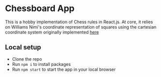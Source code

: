 # Chessboard App
This is a hobby implementation of Chess rules in React.js.
At core, it relies on Williams Nimi's coordinate representation of squares using the cartesian coordinate system originally implemented [here](https://github.com/WilliamsNimi/Chess_Logic)

## Local setup
- Clone the repo
- Run `npm i` to install packages
- Run `npm start` to start the app in your local browser
